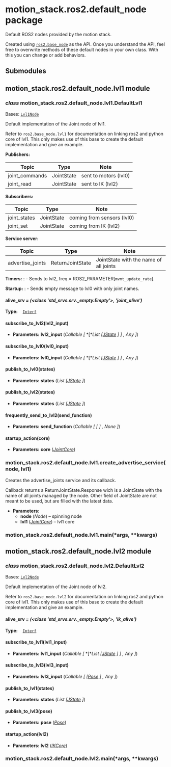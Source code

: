 # motion_stack.ros2.default_node package

Default ROS2 nodes provided by the motion stack.

Created using [`ros2.base_node`](motion_stack.ros2.base_node.md#module-motion_stack.ros2.base_node) as the API.
Once you understand the API, feel free to overwrite methods of these default nodes in your own class. With this you can change or add behaviors.

## Submodules

## motion_stack.ros2.default_node.lvl1 module

### *class* motion_stack.ros2.default_node.lvl1.DefaultLvl1

Bases: [`Lvl1Node`](motion_stack.ros2.base_node.md#motion_stack.ros2.base_node.lvl1.Lvl1Node)

Default implementation of the Joint node of lvl1.

Refer to `ros2.base_node.lvl1` for documentation on linking ros2 and python core of lvl1. This only makes use of this base to create the default implementation and give an example.

**Publishers:**

| Topic          | Type       | Note                  |
|----------------|------------|-----------------------|
| joint_commands | JointState | sent to motors (lvl0) |
| joint_read     | JointState | sent to IK (lvl2)     |

**Subscribers:**

| Topic        | Type       | Note                       |
|--------------|------------|----------------------------|
| joint_states | JointState | coming from sensors (lvl0) |
| joint_set    | JointState | coming from IK (lvl2)      |

**Service server:**

| Topic            | Type             | Note                                   |
|------------------|------------------|----------------------------------------|
| advertise_joints | ReturnJointState | JointState with the name of all joints |

**Timers:**
: - Sends to lvl2, freq.= ROS2_PARAMETER[`mvmt_update_rate`].

**Startup:**
: - Sends empty message to lvl0 with only joint names.

#### alive_srv *= (<class 'std_srvs.srv._empty.Empty'>, 'joint_alive')*

**Type:**    [`Interf`](motion_stack.ros2.md#motion_stack.ros2.communication.Interf)

#### subscribe_to_lvl2(lvl2_input)

* **Parameters:**
  **lvl2_input** (*Callable* *[* *[**List* *[*[*JState*](motion_stack.core.utils.md#motion_stack.core.utils.joint_state.JState) *]* *]* *,* *Any* *]*)

#### subscribe_to_lvl0(lvl0_input)

* **Parameters:**
  **lvl0_input** (*Callable* *[* *[**List* *[*[*JState*](motion_stack.core.utils.md#motion_stack.core.utils.joint_state.JState) *]* *]* *,* *Any* *]*)

#### publish_to_lvl0(states)

* **Parameters:**
  **states** (*List* *[*[*JState*](motion_stack.core.utils.md#motion_stack.core.utils.joint_state.JState) *]*)

#### publish_to_lvl2(states)

* **Parameters:**
  **states** (*List* *[*[*JState*](motion_stack.core.utils.md#motion_stack.core.utils.joint_state.JState) *]*)

#### frequently_send_to_lvl2(send_function)

* **Parameters:**
  **send_function** (*Callable* *[* *[* *]* *,* *None* *]*)

#### startup_action(core)

* **Parameters:**
  **core** ([*JointCore*](motion_stack.core.md#motion_stack.core.lvl1_joint.JointCore))

### motion_stack.ros2.default_node.lvl1.create_advertise_service(node, lvl1)

Creates the advertise_joints service and its callback.

Callback returns a ReturnJointState.Response wich is a JointState with the name of all joints managed by the node. Other field of JointState are not meant to be used, but are filled with the latest data.

* **Parameters:**
  * **node** (*Node*) – spinning node
  * **lvl1** ([*JointCore*](motion_stack.core.md#motion_stack.core.lvl1_joint.JointCore)) – lvl1 core

### motion_stack.ros2.default_node.lvl1.main(\*args, \*\*kwargs)

## motion_stack.ros2.default_node.lvl2 module

### *class* motion_stack.ros2.default_node.lvl2.DefaultLvl2

Bases: [`Lvl2Node`](motion_stack.ros2.base_node.md#motion_stack.ros2.base_node.lvl2.Lvl2Node)

Default implementation of the Joint node of lvl2.

Refer to `ros2.base_node.lvl2` for documentation on linking ros2 and python core of lvl1. This only makes use of this base to create the default implementation and give an example.

#### alive_srv *= (<class 'std_srvs.srv._empty.Empty'>, 'ik_alive')*

**Type:**    [`Interf`](motion_stack.ros2.md#motion_stack.ros2.communication.Interf)

#### subscribe_to_lvl1(lvl1_input)

* **Parameters:**
  **lvl1_input** (*Callable* *[* *[**List* *[*[*JState*](motion_stack.core.utils.md#motion_stack.core.utils.joint_state.JState) *]* *]* *,* *Any* *]*)

#### subscribe_to_lvl3(lvl3_input)

* **Parameters:**
  **lvl3_input** (*Callable* *[* *[*[*Pose*](motion_stack.core.utils.md#motion_stack.core.utils.pose.Pose) *]* *,* *Any* *]*)

#### publish_to_lvl1(states)

* **Parameters:**
  **states** (*List* *[*[*JState*](motion_stack.core.utils.md#motion_stack.core.utils.joint_state.JState) *]*)

#### publish_to_lvl3(pose)

* **Parameters:**
  **pose** ([*Pose*](motion_stack.core.utils.md#motion_stack.core.utils.pose.Pose))

#### startup_action(lvl2)

* **Parameters:**
  **lvl2** ([*IKCore*](motion_stack.core.md#motion_stack.core.lvl2_ik.IKCore))

### motion_stack.ros2.default_node.lvl2.main(\*args, \*\*kwargs)
